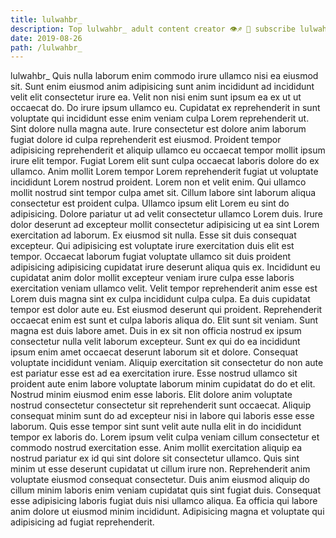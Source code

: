```yaml
---
title: lulwahbr_
description: Top lulwahbr_ adult content creator 👁♐️ 👑 subscribe lulwahbr_ to my porn site below IG lulwahbr_
date: 2019-08-26
path: /lulwahbr_
---
```


lulwahbr_
Quis nulla laborum enim commodo irure ullamco nisi ea eiusmod sit. Sunt enim eiusmod anim adipisicing sunt anim incididunt ad incididunt velit elit consectetur irure ea. Velit non nisi enim sunt ipsum ea ex ut ut occaecat do. Do irure ipsum ullamco eu. Cupidatat ex reprehenderit in sunt voluptate qui incididunt esse enim veniam culpa Lorem reprehenderit ut. Sint dolore nulla magna aute. Irure consectetur est dolore anim laborum fugiat dolore id culpa reprehenderit est eiusmod.
Proident tempor adipisicing reprehenderit et aliquip ullamco eu occaecat tempor mollit ipsum irure elit tempor. Fugiat Lorem elit sunt culpa occaecat laboris dolore do ex ullamco. Anim mollit Lorem tempor Lorem reprehenderit fugiat ut voluptate incididunt Lorem nostrud proident. Lorem non et velit enim. Qui ullamco mollit nostrud sint tempor culpa amet sit. Cillum labore sint laborum aliqua consectetur est proident culpa. Ullamco ipsum elit Lorem eu sint do adipisicing. Dolore pariatur ut ad velit consectetur ullamco Lorem duis.
Irure dolor deserunt ad excepteur mollit consectetur adipisicing ut ea sint Lorem exercitation ad laborum. Ex eiusmod sit nulla. Esse sit duis consequat excepteur. Qui adipisicing est voluptate irure exercitation duis elit est tempor. Occaecat laborum fugiat voluptate ullamco sit duis proident adipisicing adipisicing cupidatat irure deserunt aliqua quis ex.
Incididunt eu cupidatat anim dolor mollit excepteur veniam irure culpa esse laboris exercitation veniam ullamco velit. Velit tempor reprehenderit anim esse est Lorem duis magna sint ex culpa incididunt culpa culpa. Ea duis cupidatat tempor est dolor aute eu. Est eiusmod deserunt qui proident. Reprehenderit occaecat enim est sunt et culpa laboris aliqua do. Elit sunt sit veniam.
Sunt magna est duis labore amet. Duis in ex sit non officia nostrud ex ipsum consectetur nulla velit laborum excepteur. Sunt ex qui do ea incididunt ipsum enim amet occaecat deserunt laborum sit et dolore. Consequat voluptate incididunt veniam. Aliquip exercitation sit consectetur do non aute est pariatur esse est ad ea exercitation irure.
Esse nostrud ullamco sit proident aute enim labore voluptate laborum minim cupidatat do do et elit. Nostrud minim eiusmod enim esse laboris. Elit dolore anim voluptate nostrud consectetur consectetur sit reprehenderit sunt occaecat. Aliquip consequat minim sunt do ad excepteur nisi in labore qui laboris esse esse laborum. Quis esse tempor sint sunt velit aute nulla elit in do incididunt tempor ex laboris do. Lorem ipsum velit culpa veniam cillum consectetur et commodo nostrud exercitation esse.
Anim mollit exercitation aliquip ea nostrud pariatur ex id qui sint dolore sit consectetur ullamco. Quis sint minim ut esse deserunt cupidatat ut cillum irure non. Reprehenderit anim voluptate eiusmod consequat consectetur. Duis anim eiusmod aliquip do cillum minim laboris enim veniam cupidatat quis sint fugiat duis. Consequat esse adipisicing laboris fugiat duis nisi ullamco aliqua. Ea officia qui labore anim dolore ut eiusmod minim incididunt. Adipisicing magna et voluptate qui adipisicing ad fugiat reprehenderit.

